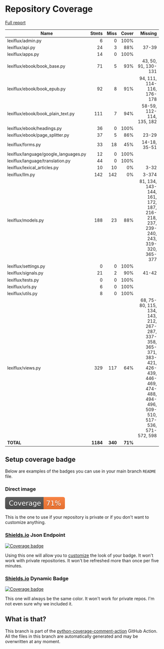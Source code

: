 # Repository Coverage

[Full report](https://htmlpreview.github.io/?https://github.com/andgineer/lexiflux/blob/python-coverage-comment-action-data/htmlcov/index.html)

| Name                                   |    Stmts |     Miss |   Cover |   Missing |
|--------------------------------------- | -------: | -------: | ------: | --------: |
| lexiflux/admin.py                      |        6 |        0 |    100% |           |
| lexiflux/api.py                        |       24 |        3 |     88% |     37-39 |
| lexiflux/apps.py                       |       14 |        0 |    100% |           |
| lexiflux/ebook/book\_base.py           |       71 |        5 |     93% |43, 50, 91, 130-131 |
| lexiflux/ebook/book\_epub.py           |       92 |        8 |     91% |94, 111, 114-116, 176-178 |
| lexiflux/ebook/book\_plain\_text.py    |      111 |        7 |     94% |58-59, 112-114, 135, 182 |
| lexiflux/ebook/headings.py             |       36 |        0 |    100% |           |
| lexiflux/ebook/page\_splitter.py       |       37 |        5 |     86% |     23-29 |
| lexiflux/forms.py                      |       33 |       18 |     45% |14-18, 35-51 |
| lexiflux/language/google\_languages.py |       12 |        0 |    100% |           |
| lexiflux/language/translation.py       |       44 |        0 |    100% |           |
| lexiflux/lexical\_articles.py          |       10 |       10 |      0% |      3-32 |
| lexiflux/llm.py                        |      142 |      142 |      0% |     3-374 |
| lexiflux/models.py                     |      188 |       23 |     88% |81, 134, 143-144, 161, 172, 187, 216-218, 237, 239-240, 243, 319-320, 365-377 |
| lexiflux/settings.py                   |        0 |        0 |    100% |           |
| lexiflux/signals.py                    |       21 |        2 |     90% |     41-42 |
| lexiflux/tests.py                      |        0 |        0 |    100% |           |
| lexiflux/urls.py                       |        6 |        0 |    100% |           |
| lexiflux/utils.py                      |        8 |        0 |    100% |           |
| lexiflux/views.py                      |      329 |      117 |     64% |68, 75-80, 115, 134, 143, 212, 267-287, 337-358, 365-371, 383-421, 426-439, 446-469, 474-488, 494-496, 509-510, 517-536, 571-572, 598 |
|                              **TOTAL** | **1184** |  **340** | **71%** |           |


## Setup coverage badge

Below are examples of the badges you can use in your main branch `README` file.

### Direct image

[![Coverage badge](https://raw.githubusercontent.com/andgineer/lexiflux/python-coverage-comment-action-data/badge.svg)](https://htmlpreview.github.io/?https://github.com/andgineer/lexiflux/blob/python-coverage-comment-action-data/htmlcov/index.html)

This is the one to use if your repository is private or if you don't want to customize anything.

### [Shields.io](https://shields.io) Json Endpoint

[![Coverage badge](https://img.shields.io/endpoint?url=https://raw.githubusercontent.com/andgineer/lexiflux/python-coverage-comment-action-data/endpoint.json)](https://htmlpreview.github.io/?https://github.com/andgineer/lexiflux/blob/python-coverage-comment-action-data/htmlcov/index.html)

Using this one will allow you to [customize](https://shields.io/endpoint) the look of your badge.
It won't work with private repositories. It won't be refreshed more than once per five minutes.

### [Shields.io](https://shields.io) Dynamic Badge

[![Coverage badge](https://img.shields.io/badge/dynamic/json?color=brightgreen&label=coverage&query=%24.message&url=https%3A%2F%2Fraw.githubusercontent.com%2Fandgineer%2Flexiflux%2Fpython-coverage-comment-action-data%2Fendpoint.json)](https://htmlpreview.github.io/?https://github.com/andgineer/lexiflux/blob/python-coverage-comment-action-data/htmlcov/index.html)

This one will always be the same color. It won't work for private repos. I'm not even sure why we included it.

## What is that?

This branch is part of the
[python-coverage-comment-action](https://github.com/marketplace/actions/python-coverage-comment)
GitHub Action. All the files in this branch are automatically generated and may be
overwritten at any moment.